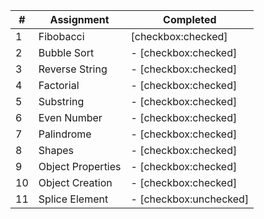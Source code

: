 | # | Assignment | Completed |
| - | ---------- | --------- |
| 1 | Fibobacci | [checkbox:checked] |
| 2 | Bubble Sort | - [checkbox:checked] |
| 3 | Reverse String | - [checkbox:checked] |
| 4 | Factorial | - [checkbox:checked] |
| 5 | Substring | - [checkbox:checked] |
| 6 | Even Number | - [checkbox:checked] |
| 7 | Palindrome | - [checkbox:checked] |
| 8 | Shapes | - [checkbox:checked] |
| 9 | Object Properties | - [checkbox:checked] |
| 10 | Object Creation | - [checkbox:checked] |
| 11 | Splice Element | - [checkbox:unchecked] |